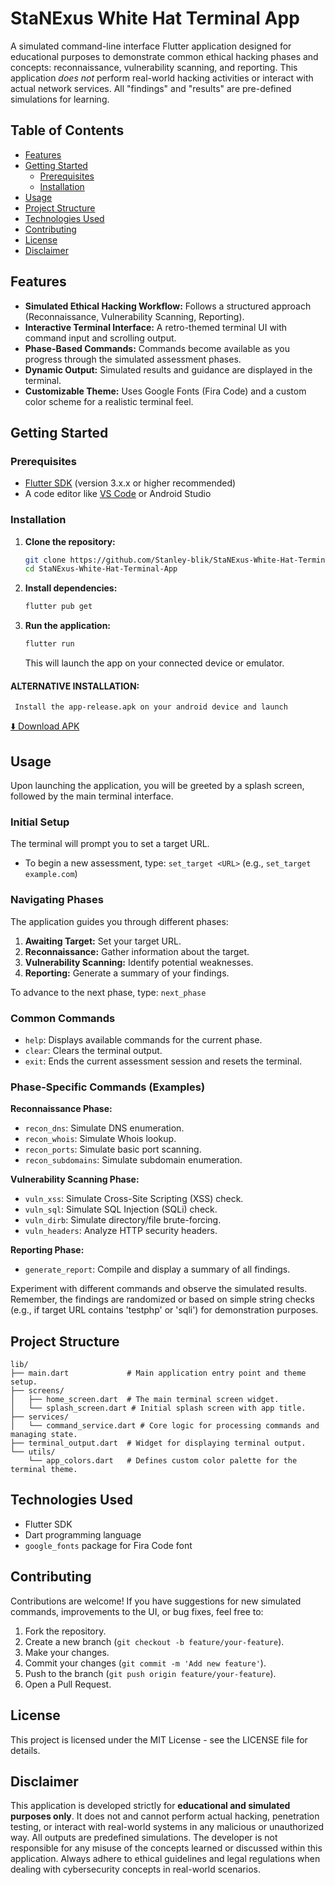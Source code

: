  # StaNExus White Hat Terminal App
 
  A simulated command-line interface Flutter application designed for educational purposes
  to demonstrate common ethical hacking phases and concepts: reconnaissance, vulnerability
  scanning, and reporting. This application *does not* perform real-world hacking activities
  or interact with actual network services. All "findings" and "results" are pre-defined
  simulations for learning.
 
  ## Table of Contents
  - [Features](#features)
  - [Getting Started](#getting-started)
    - [Prerequisites](#prerequisites)
    - [Installation](#installation)
  - [Usage](#usage)
  - [Project Structure](#project-structure)
  - [Technologies Used](#technologies-used)
  - [Contributing](#contributing)
  - [License](#license)
  - [Disclaimer](#disclaimer)
 
  ## Features
  - **Simulated Ethical Hacking Workflow:** Follows a structured approach (Reconnaissance, Vulnerability Scanning, Reporting).
  - **Interactive Terminal Interface:** A retro-themed terminal UI with command input and scrolling output.
  - **Phase-Based Commands:** Commands become available as you progress through the simulated assessment phases.
  - **Dynamic Output:** Simulated results and guidance are displayed in the terminal.
  - **Customizable Theme:** Uses Google Fonts (Fira Code) and a custom color scheme for a realistic terminal feel.
 
  ## Getting Started
 
  ### Prerequisites
  - [Flutter SDK](https://flutter.dev/docs/get-started/install) (version 3.x.x or higher recommended)
  - A code editor like [VS Code](https://code.visualstudio.com/) or Android Studio
 
  ### Installation
 
  1. **Clone the repository:**
     ```bash
     git clone https://github.com/Stanley-blik/StaNExus-White-Hat-Terminal-App.git
     cd StaNExus-White-Hat-Terminal-App
     ```
 
  2. **Install dependencies:**
     ```bash
     flutter pub get
     ```
 
  3. **Run the application:**
     ```bash
     flutter run
     ```
     This will launch the app on your connected device or emulator.

   #### ALTERNATIVE INSTALLATION:
     Install the app-release.apk on your android device and launch
 [⬇️ Download APK](https://github.com/Stanley-blik/StaNExus-White-Hat-Terminal-App/releases/download/v1.0.0/app-release.apk)  
  ## Usage
 
  Upon launching the application, you will be greeted by a splash screen, followed by the main terminal interface.
  
  ### Initial Setup
  The terminal will prompt you to set a target URL.
  - To begin a new assessment, type: `set_target <URL>` (e.g., `set_target example.com`)
 
  ### Navigating Phases
  The application guides you through different phases:
  1.  **Awaiting Target:** Set your target URL.
  2.  **Reconnaissance:** Gather information about the target.
  3.  **Vulnerability Scanning:** Identify potential weaknesses.
  4.  **Reporting:** Generate a summary of your findings.
 
  To advance to the next phase, type: `next_phase`
 
  ### Common Commands
  - `help`: Displays available commands for the current phase.
  - `clear`: Clears the terminal output.
  - `exit`: Ends the current assessment session and resets the terminal.
 
  ### Phase-Specific Commands (Examples)
  **Reconnaissance Phase:**
  - `recon_dns`: Simulate DNS enumeration.
  - `recon_whois`: Simulate Whois lookup.
  - `recon_ports`: Simulate basic port scanning.
  - `recon_subdomains`: Simulate subdomain enumeration.
 
  **Vulnerability Scanning Phase:**
  - `vuln_xss`: Simulate Cross-Site Scripting (XSS) check.
  - `vuln_sql`: Simulate SQL Injection (SQLi) check.
  - `vuln_dirb`: Simulate directory/file brute-forcing.
  - `vuln_headers`: Analyze HTTP security headers.
 
  **Reporting Phase:**
  - `generate_report`: Compile and display a summary of all findings.
 
  Experiment with different commands and observe the simulated results. Remember, the findings are randomized or based on simple string checks (e.g., if target URL contains 'testphp' or 'sqli') for demonstration purposes.
 
  ## Project Structure
  ```
  lib/
  ├── main.dart             # Main application entry point and theme setup.
  ├── screens/
  │   ├── home_screen.dart  # The main terminal screen widget.
  │   └── splash_screen.dart # Initial splash screen with app title.
  ├── services/
  │   └── command_service.dart # Core logic for processing commands and managing state.
  ├── terminal_output.dart  # Widget for displaying terminal output.
  └── utils/
      └── app_colors.dart   # Defines custom color palette for the terminal theme.
  ```
 
  ## Technologies Used
  - Flutter SDK
  - Dart programming language
  - `google_fonts` package for Fira Code font
 
  ## Contributing
  Contributions are welcome! If you have suggestions for new simulated commands, improvements to the UI, or bug fixes, feel free to:
  1.  Fork the repository.
  2.  Create a new branch (`git checkout -b feature/your-feature`).
  3.  Make your changes.
  4.  Commit your changes (`git commit -m 'Add new feature'`).
  5.  Push to the branch (`git push origin feature/your-feature`).
  6.  Open a Pull Request.
 
  ## License
  This project is licensed under the MIT License - see the LICENSE file for details.
 
  ## Disclaimer
  This application is developed strictly for **educational and simulated purposes only**. It does not and cannot perform actual hacking, penetration testing, or interact with real-world systems in any malicious or unauthorized way. All outputs are predefined simulations. The developer is not responsible for any misuse of the concepts learned or discussed within this application. Always adhere to ethical guidelines and legal regulations when dealing with cybersecurity concepts in real-world scenarios.
